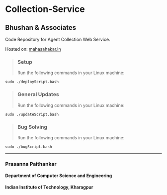 # Collection-Service
## Bhushan & Associates

Code Repository for Agent Collection Web Service.

Hosted on: [mahasahakar.in](http://mahasahakar.in)

> ### Setup<br>
> Run the following commands in your Linux machine: <br>
```
sudo ./deployScript.bash
```
> ### General Updates<br>
> Run the following commands in your Linux machine: <br>
```
sudo ./updateScript.bash
```
> ### Bug Solving<br>
> Run the following commands in your Linux machine: <br>
```
sudo ./bugScript.bash
```
***
### Prasanna Paithankar
#### Department of Computer Science and Engineering
#### Indian Institute of Technology, Kharagpur

